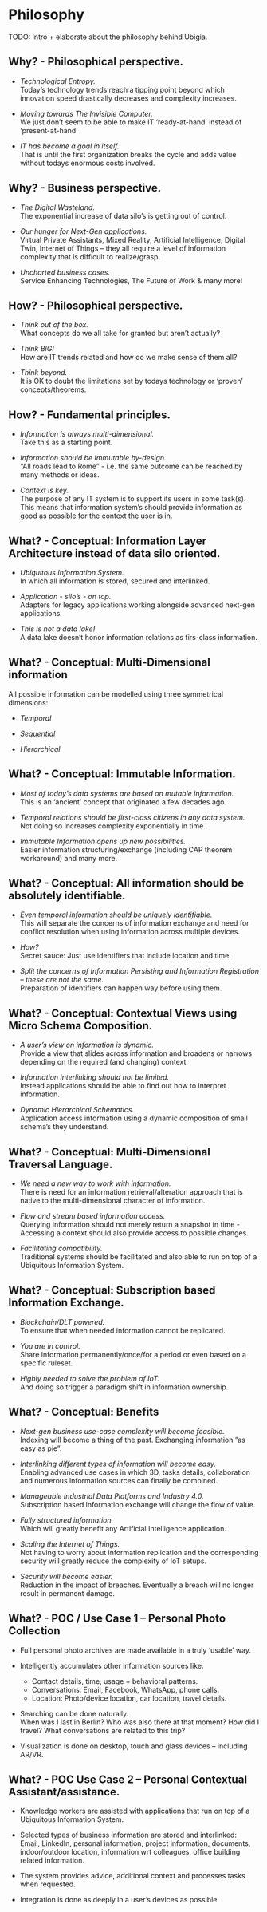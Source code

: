 # Philosophy 
TODO: Intro + elaborate about the philosophy behind Ubigia.

## Why? - Philosophical perspective.
- *Technological Entropy.*<br/>
  Today’s technology trends reach a tipping point beyond which innovation speed drastically decreases and complexity increases.

- *Moving towards The Invisible Computer.*<br/>
  We just don’t seem to be able to make IT ‘ready-at-hand’ instead of ‘present-at-hand’

- *IT has become a goal in itself.*<br/>
  That is until the first organization breaks the cycle and adds value without todays enormous costs involved.

## Why? - Business perspective.
- *The Digital Wasteland.*<br/>
  The exponential increase of data silo’s is getting out of control.

- *Our hunger for Next-Gen applications.*<br/>
  Virtual Private Assistants, Mixed Reality, Artificial Intelligence, Digital Twin, Internet of Things – they all require a level of information complexity that is difficult to realize/grasp.
  
- *Uncharted business cases.*<br/>
  Service Enhancing Technologies, The Future of Work & many more!

## How? - Philosophical perspective.
- *Think out of the box.*<br/>
  What concepts do we all take for granted but aren’t actually?

- *Think BIG!*<br/>
  How are IT trends related and how do we make sense of them all?
- *Think beyond.*<br/>
  It is OK to doubt the limitations set by todays technology or ‘proven’ concepts/theorems. 

## How? - Fundamental principles.
- *Information is always multi-dimensional.*<br/>
  Take this as a starting point.
  
- *Information should be Immutable by-design.*<br/>
  “All roads lead to Rome” - i.e. the same outcome can be reached by many methods or ideas.
  
- *Context is key.*<br/>
  The purpose of any IT system is to support its users in some task(s). This means that information system’s should provide information as good as possible for the context the user is in.
  
## What? - Conceptual: Information Layer Architecture instead of data silo oriented.
- *Ubiquitous Information System.*<br/>
  In which all information is stored, secured and  interlinked.
  
- *Application - silo’s - on top.*<br/>
  Adapters for legacy applications working alongside advanced next-gen applications.
  
- *This is not a data lake!*<br/>
  A data lake doesn’t honor information relations as firs-class information.

## What? - Conceptual: Multi-Dimensional information
All possible information can be modelled using three symmetrical dimensions:

- *Temporal*<br/>

- *Sequential*<br/>

- *Hierarchical*<br/>

## What? - Conceptual: Immutable Information.
- *Most of today’s data systems are based on mutable information.*<br/>
  This is an ‘ancient’ concept that originated a few decades ago.
  
- *Temporal relations should be first-class citizens in any data system.*<br/>
  Not doing so increases complexity exponentially in time.
  
- *Immutable Information opens up new possibilities.*<br/>
  Easier information structuring/exchange (including CAP theorem workaround) and many more.
  
## What? - Conceptual: All information should be absolutely identifiable.

- *Even temporal information should be uniquely identifiable.*<br/>
  This will separate the concerns of information exchange and need for conflict resolution when using information across multiple devices.
  
- *How?*<br/>
  Secret sauce: Just use identifiers that include location and time.
  
- *Split the concerns of Information Persisting and Information Registration – these are not the same.*<br/>
  Preparation of identifiers can happen way before using them.
  
## What? - Conceptual: Contextual Views using Micro Schema Composition.
- *A user’s view on information is dynamic.*<br/>
  Provide a view that slides across information and broadens or narrows depending on the required (and changing) context.
  
- *Information interlinking should not be limited.*<br/>
  Instead applications should be able to find out how to interpret information.
  
- *Dynamic Hierarchical Schematics.*<br/>
  Application access information using a dynamic composition of small schema’s they understand. 
  
## What? - Conceptual: Multi-Dimensional Traversal Language.
- *We need a new way to work with information.*<br/>
  There is need for an information retrieval/alteration approach that is native to the multi-dimensional character of information.
  
- *Flow and stream based information access.*<br/>
  Querying information should not merely return a snapshot in time - Accessing a context should also provide access to possible changes.
  
- *Facilitating compatibility.*<br/>
  Traditional systems should be facilitated and also able to run on top of a Ubiquitous Information System.
  
## What? - Conceptual: Subscription based Information Exchange.
- *Blockchain/DLT powered.*<br/>
  To ensure that when needed information cannot be replicated.
  
- *You are in control.*<br/>
  Share information permanently/once/for a period or even based on a specific ruleset.
  
- *Highly needed to solve the problem of IoT.*<br/>
  And doing so trigger a paradigm shift in information ownership.
  
## What? - Conceptual: Benefits
- *Next-gen business use-case complexity will become feasible.*<br/>
  Indexing will become a thing of the past. Exchanging information ”as easy as pie”.
  
- *Interlinking different types of information will become easy.*<br/>
  Enabling advanced use cases in which 3D, tasks details, collaboration and numerous information sources can finally be combined.
  
- *Manageable Industrial Data Platforms and Industry 4.0.*<br/>
  Subscription based information exchange will change the flow of value.
  
- *Fully structured information.*<br/>
  Which will greatly benefit any Artificial Intelligence application.

- *Scaling the Internet of Things.*<br/>
  Not having to worry about information replication and the corresponding security will greatly reduce the complexity of IoT setups.
  
- *Security will become easier.*<br/>
  Reduction in the impact of breaches. Eventually a breach will no longer result in permanent damage.

## What? - POC / Use Case 1 – Personal Photo Collection
- Full personal photo archives are made available in a truly ‘usable’ way.
- Intelligently accumulates other information sources like: 
  - Contact details, time, usage + behavioral patterns.
  - Conversations: Email, Facebook, WhatsApp, phone calls.
  - Location: Photo/device location, car location, travel details.

- Searching can be done naturally.<br/>
  When was I last in Berlin? Who was also there at that moment? How did I travel? What conversations are related to this trip?

- Visualization is done on desktop, touch and glass devices – including AR/VR.

## What? - POC Use Case 2 – Personal Contextual Assistant/assistance.
- Knowledge workers are assisted with applications that run on top of a Ubiquitous Information System.

- Selected types of business information are stored and interlinked:<br/>
  Email, LinkedIn, personal information, project information, documents, indoor/outdoor location, information wrt colleagues, office building related information.

- The system provides advice, additional context and processes tasks when requested. 

- Integration is done as deeply in a user’s devices as possible.

